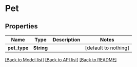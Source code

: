 # Pet


## Properties
Name | Type | Description | Notes
------------ | ------------- | ------------- | -------------
**pet_type** | **String** |  | [default to nothing]


[[Back to Model list]](../README.md#models) [[Back to API list]](../README.md#api-endpoints) [[Back to README]](../README.md)


